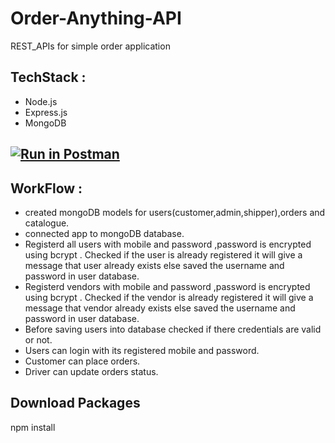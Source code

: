 # Order-Anything-API
REST_APIs for simple order application

## TechStack :
<ul> 
  <li> Node.js</li>
  <li>Express.js</li>
  <li> MongoDB </li>
</ul>

## [![Run in Postman](https://run.pstmn.io/button.svg)](https://app.getpostman.com/run-collection/b2164096aa14b2d8e02e)
## WorkFlow : 
<ul> <li> created mongoDB models for users(customer,admin,shipper),orders and catalogue.
  <li> connected app to mongoDB database.
   <li> Registerd all users with mobile and password ,password is encrypted using bcrypt . Checked if the user is already registered it will give a  message that user already exists else saved the username and password in user database.</li>
<li> Registerd vendors with mobile and password ,password is encrypted using bcrypt . Checked if the vendor is already registered it will give a  message that vendor already exists else saved the username and password in user database.</li>
  <li>Before saving users into database checked if there credentials are valid or not.</li>
  <li> Users can login with its registered mobile and password.</li>
   <li> Customer can place orders.</li>
  <li> Driver can update orders status.</li>
</ul>

## Download Packages 
  npm install 
